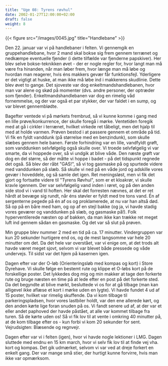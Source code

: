 ```yaml
---
title: "Uge 08: Tyrens røvhul"
date: 2002-01-27T12:00:00+02:00
draft: false
weight: 8
---
```


{{< figure src="/images/0045.jpg" title="Handlebane" >}}

Den 22. januar var vi på handlebaner i felten. Vi gennemgik en gruppehandlebane, hvor 2 mand skal bokse sig frem gennem terrænet og nedkæmpe eventuelle fjender (i dette tilfælde var fjenderne papskiver). Her blev selve bokse-teknikken øvet - der er nogle regler for, hvor langt man må være fra hinanden, når man løber frem, hvor længe man må løbe og hvordan man reagerer, hvis éns makkers gevær får funktionsfejl. Yderligere er det vigtigt at huske, at man ikke må løbe ind i makkerens skudlinie. Dette blev øvet to gange. Det sjoveste var dog enkeltmandshandlebanen, hvor man var alene og skød på momenter (dvs. andre personer, der optræder som fjender). Enkeltmandshandlebanen var dog en rimelig våd fornemmelse, og der var også et par stykker, der var faldet i en sump, og var blevet gennemblødte.

Bagefter ventede vi på mørkets frembrud, så vi kunne komme i gang med en lille prøve/konkurrence, der skulle foregå i mørke. Ventetiden foregik med at gå i cirkler i terrænet, hvilket virkede ret tåbeligt, men det hjalp til med at holde varmen. Prøven bestod i at passere gennem et område på tid. Vi fik en fyldt vanddunk (på størrelse med en benzindunk), som skulle slæbes gennem hele banen. Første forhindring var en lille, vandfyldt grøft, som vanddunken selvfølgelig også skulle over. Vi troede selvfølgelig vi var smarte, da vi hoppede over, så vi undgik at blive våde. Den næste grøft var dog en del større, så der måtte vi hoppe i badet - på det tidspunkt regnede det også. Så blev der råbt "GAS!", så vi tog gasmaske på og spurtede videre med vanddunken på slæb. Så skulle vi ned på en våde jord og adskille vores gevær i hoveddele, og så samle det igen. Ret meningsløst, men vi fik det gjort og fortsatte videre til "Tyrens Røvhul", som er et kloakrør, vi skulle kravle igennem. Der var selvfølgelig vand inden i røret, og på den anden side stod vi i vand til hoften. Her skal det forresten nævnes, at det er ret hårdt at bevæge sig rundt, når éns støvler er fyldt med tre tons vand. Én af sergenterne pegede på én af os og proklamerede, at nu var han altså død. Så op på en båre med ham, og op af en stejl bakke (og ja, vi havde stadig vores geværer og vanddunken på slæb, og gasmaske på!). Folk hyperventilerede næsten op af bakken, da man ikke kan trække ret meget luft ind gennem sådan en gasmaske. Og det var så slut på prøven.

Min gruppe blev nummer 2 med en tid på ca. 17 minutter. Vindergruppen var kun 20 sekunder hurtigere end os, og de mest langsomme var hele 20 minutter om det. Da det hele var overstået, var vi enige om, at det trods alt havde været meget sjovt, selvom vi var blevet både pressede og våde undervejs. Til sidst var det hjem på kasernen igen.

Dagen efter var der O-løb (Orienteringsløb med kompas og kort) i Store Dyrehave. Vi skulle følge en bestemt rute og klippe et O-løbs kort på de forskellige poster. Det lykkedes dog mig og min makker at tage den forkerte rute og bruge næsten en time på at lede efter en post på det forkerte sted. Da det begyndte at blive mørkt, besluttede vi os for at gå tilbage (man kan alligevel ikke aflæse et kort i mørke uden en lygte). Vi havde fundet 4 ud af 15 poster, hvilket var rimelig skuffende. Da vi kom tilbage til parkeringspladsen, hvor vores lastbiler holdt, var den ene allerede kørt, og den anden kørte lige foran snuden på os. Vi fandt senere ud af, at der var et eller andet paphoved der havde påstået, at alle var kommet tilbage fra turen. Så de kørte uden os! Så vi fik lov til at vente i omkring 40 minutter på, at de kom tilbage efter os - kun forbi vi kom 20 sekunder for sent. Vejrudsigten: Blæsende og regnvejr.

Dagen efter var vi i felten (igen), hvor vi havde nogle lektioner i LMG. Dagen sluttede med endnu en 15 km march, hvor vi selv fik lov til at finde vej vha. kort og kompas. Det gik udmærket, selvom vi var ved at dreje forkert en enkelt gang. Der var mange små stier, der hurtigt kunne forvirre, hvis man ikke var opmærksom.
